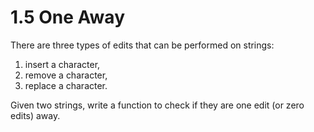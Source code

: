 # 1.5 One Away
There are three types of edits that can be performed on strings: 
1. insert a character,
2. remove a character,
3. replace a character.

Given two strings, write a function to check if they are one edit (or zero edits) away.